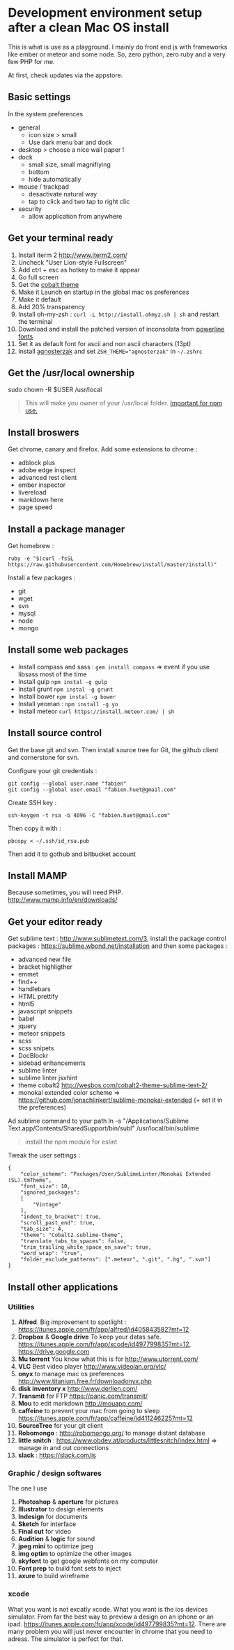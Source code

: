 Development environment setup after a clean Mac OS install
===================

This is what is use as a playground. I mainly do front end js with frameworks like ember or meteor and some node. So, zero python, zero ruby and a very few PHP for me.

At first, check updates via the appstore.

## Basic settings

In the system preferences

* general
	* icon size > small
	* Use dark menu bar and dock
* desktop > choose a nice wall paper !
* dock
	* small size, small magnifiying
	* bottom
	* hide automatically
* mouse / trackpad
	* desactivate natural way
	* tap to click and two tap to right clic
* security
	* allow application from anywhere

## Get your terminal ready

1. Install iterm 2 <http://www.iterm2.com/>
2. Uncheck "User Lion-style Fullscreen"
3. Add ctrl + esc as hotkey to make it appear
4. Go full screen
5. Get the [cobalt theme](https://github.com/wesbos/Cobalt2-iterm)
6. Make it Launch on startup in the global mac os preferences
7. Make it default
8. Add 20% transparency
9. Install oh-my-zsh : `curl -L http://install.ohmyz.sh | sh` and restart the terminal
10. Download and install the patched version of inconsolata from [powerline fonts](https://github.com/powerline/fonts)
11. Set it as default font for ascii and non ascii characters (13pt)
12. Install [agnosterzak](https://github.com/zakaziko99/agnosterzak-ohmyzsh-theme) and set  `ZSH_THEME="agnosterzak"` in `~/.zshrc`

## Get the /usr/local ownership

  sudo chown -R $USER /usr/local

> This will make you owner of your /usr/local folder. [Important for npm use.](http://foohack.com/2010/08/intro-to-npm/#what_no_sudo)

## Install broswers

Get chrome, canary and firefox. Add some extensions to chrome :

* adblock plus
* adobe edge inspect
* advanced rest client
* ember inspector
* livereload
* markdown here
* page speed

## Install a package manager

Get homebrew :

	ruby -e "$(curl -fsSL https://raw.githubusercontent.com/Homebrew/install/master/install)"

Install a few packages :

* git
* wget
* svn
* mysql
* node
* mongo

## Install some web packages

* Install compass and sass : `gem install compass` => event if you use libsass most of the time
* Install gulp `npm instal -g gulp`
* Install grunt `npm instal -g grunt`
* Install bower `npm instal -g bower`
* Install yeoman : `npm install -g yo`
* Install meteor `curl https://install.meteor.com/ | sh`

## Install source control

Get the base git and svn. Then install source tree for Git, the github client and cornerstone for svn.

Configure your git credentials :

    git config --global user.name "fabien"
    git config --global user.email "fabien.huet@gmail.com"

Create SSH key :

    ssh-keygen -t rsa -b 4096 -C "fabien.huet@gmail.com"

Then copy it with :

    pbcopy < ~/.ssh/id_rsa.pub

Then add it to gothub and bitbucket account

## Install MAMP

Because sometimes, you will need PHP. <http://www.mamp.info/en/downloads/>

## Get your editor ready

Get sublime text : <http://www.sublimetext.com/3>, install the package control packages : <https://sublime.wbond.net/installation> and then some packages :

* advanced new file
* bracket highligther
* emmet
* find++
* handlebars
* HTML prettify
* html5
* javascript snippets
* babel
* jquery
* meteor snippets
* scss
* scss snipets
* DocBlockr
* sidebad enhancements
* sublime linter
* sublime linter jsxhint
* theme cobalt2 http://wesbos.com/cobalt2-theme-sublime-text-2/
* monokai extended color scheme => https://github.com/jonschlinkert/sublime-monokai-extended (+ set it in the preferences)

Ad sublime command to your path
ln -s "/Applications/Sublime Text.app/Contents/SharedSupport/bin/subl" /usr/local/bin/sublime

> install the npm module for eslint

Tweak the user settings :

    {
        "color_scheme": "Packages/User/SublimeLinter/Monokai Extended (SL).tmTheme",
        "font_size": 10,
        "ignored_packages":
        [
            "Vintage"
        ],
        "indent_to_bracket": true,
        "scroll_past_end": true,
        "tab_size": 4,
        "theme": "Cobalt2.sublime-theme",
        "translate_tabs_to_spaces": false,
        "trim_trailing_white_space_on_save": true,
        "word_wrap": "true",
        "folder_exclude_patterns": [".meteor", ".git", ".hg", ".svn"]
    }

## Install other applications

### Utilities

1. **Alfred**. Big improvement to spotlight : <https://itunes.apple.com/fr/app/alfred/id405843582?mt=12>
2. **Dropbox** & **Google drive** To keep your datas safe. <https://itunes.apple.com/fr/app/xcode/id497799835?mt=12>, <https://drive.google.com>
3. **Mu torrent** You know what this is for <http://www.utorrent.com/>
4. **VLC** Best video player <http://www.videolan.org/vlc/>
7. **onyx** to manage mac os preferences <http://www.titanium.free.fr/downloadonyx.php>
8. **disk inventory x** <http://www.derlien.com/>
9. **Transmit** for FTP <https://panic.com/transmit/>
10. **Mou** to edit markdown <http://mouapp.com/>
12. **caffeine** to prevent your mac from going to sleep <https://itunes.apple.com/fr/app/caffeine/id411246225?mt=12>
13. **SourceTree** for your git client
14. **Robomongo** : http://robomongo.org/ to manage distant database
15. **little snitch** : https://www.obdev.at/products/littlesnitch/index.html => manage in and out connections
16. **slack** : https://slack.com/is

### Graphic / design softwares

The one I use

1. **Photoshop** & **aperture** for pictures
2. **Illustrator** to design elements
3. **Indesign** for documents
4. **Sketch** for interface
5. **Final cut** for video
6. **Audition** & **logic** for sound
7. **jpeg mini** to optimize jpeg
8. **img optim** to optimize the other images
9. **skyfont** to get google webfonts on my computer
10. **Font prep** to build font sets to inject
11. **axure** to build wireframe

### xcode

What you want is not excatly xcode. What you want is the ios devices simulator. From far the best way to preview a design on an iphone or an ipad. <https://itunes.apple.com/fr/app/xcode/id497799835?mt=12>. There are many problem you will just never encounter in chrome that you need to adress. The simulator is perfect for that.


